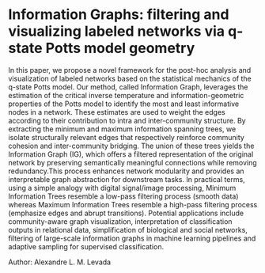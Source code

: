 # Information Graphs: filtering and visualizing labeled networks via q-state Potts model geometry

In this paper, we propose a novel framework for the post-hoc analysis and visualization of labeled networks
based on the statistical mechanics of the q-state Potts model. Our method, called Information Graph, leverages
the estimation of the critical inverse temperature and information-geometric properties of the Potts model to 
identify the most and least informative nodes in a network. These estimates are used to weight the edges according 
to their contribution to intra and inter-community structure. By extracting the minimum and maximum information spanning
trees, we isolate structurally relevant edges that respectively reinforce community cohesion and inter-community bridging.
The union of these trees yields the Information Graph (IG), which offers a filtered representation of the original network 
by preserving semantically meaningful connections while removing redundancy.This process enhances network modularity and
provides an interpretable graph abstraction for downstream tasks. In practical terms, using a simple analogy with digital 
signal/image processing, Minimum Information Trees resemble a low-pass filtering process (smooth data) whereas Maximum 
Information Trees resemble a high-pass filtering process (emphasize edges and abrupt transitions). Potential applications 
include community-aware graph visualization, interpretation of classification outputs in relational data, simplification 
of biological and social networks, filtering of large-scale information graphs in machine learning pipelines and adaptive
sampling for supervised classification.

Author: Alexandre L. M. Levada

